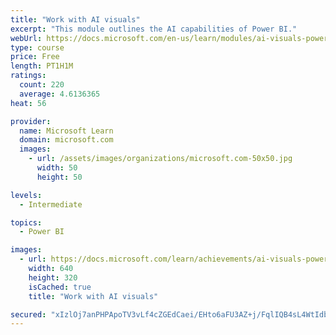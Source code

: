 ```yaml
---
title: "Work with AI visuals"
excerpt: "This module outlines the AI capabilities of Power BI."
webUrl: https://docs.microsoft.com/en-us/learn/modules/ai-visuals-power-bi/
type: course
price: Free
length: PT1H1M
ratings:
  count: 220
  average: 4.6136365
heat: 56

provider:
  name: Microsoft Learn
  domain: microsoft.com
  images:
    - url: /assets/images/organizations/microsoft.com-50x50.jpg
      width: 50
      height: 50

levels:
  - Intermediate

topics:
  - Power BI

images:
  - url: https://docs.microsoft.com/learn/achievements/ai-visuals-power-bi-social.png
    width: 640
    height: 320
    isCached: true
    title: "Work with AI visuals"

secured: "xIzlOj7anPHPApoTV3vLf4cZGEdCaei/EHto6aFU3AZ+j/FqlIQB4sL4WtIdbfMzjyK+GIi3HZqoyoyDl0msVA7PQa5jZ06AtHXwjSQEr9r3SCNEAN0KKcZI90VtHFanJzv5CqM3DJgwrhcZX2JIYHVnVqCUX3p5EHo6hsPToObCBQFuRXYf29pjZ0AokScmKnTJ0jgeXB1ts8yGyIH9z3LZeMio3UBeip2KxZM9/oc78Lur84IBa+Jv73ZSKbpRjFXe7lXHEo3Y02TeKM+5kOlpHknTsqFZoUaQKNMdVbzs6po8mAqpbWZadfnW5yZPwU8MZQpcBCORM/zbPQ0PqPAXoch1f2NOltZhvBDYmVC6LSXsbbza+W0QnIsz2csb5j3AisBu26l+7YTUTLSpg8jxL39JYip+gQrwMgq1CdQ=;iYji3UWQKzz8LXnO6WhaPQ=="
---
```


